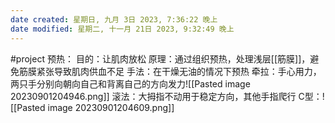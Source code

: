 ```yaml
---
date created: 星期日, 九月 3日 2023, 7:36:22 晚上
date modified: 星期二, 十一月 21日 2023, 9:32:49 晚上
---
```

#project
预热：
	目的：让肌肉放松
	原理：通过组织预热，处理浅层[[筋膜]]，避免筋膜紧张导致肌肉供血不足
	手法：在干燥无油的情况下预热
		牵拉：手心用力，两只手分别向朝向自己和背离自己的方向发力![[Pasted image 20230901204946.png]]
		滚法：大拇指不动用于稳定方向，其他手指爬行
		C型：![[Pasted image 20230901204609.png]]

